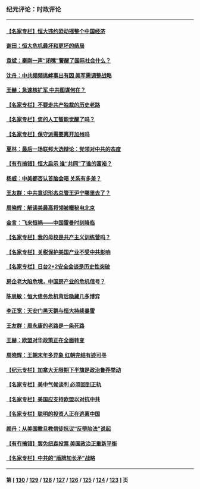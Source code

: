 ### 纪元评论：时政评论
---
#### [【名家专栏】恒大违约恐动摇整个中国经济](../../pages/nsc1025/n13241783.md) 
#### [谢田：恒大危机最坏和更坏的结局](../../pages/nsc1025/n13240888.md) 
#### [袁斌：秦刚一声“闭嘴”警醒了国际社会什么？](../../pages/nsc1025/n13240851.md) 
#### [沈舟：中共频频挑衅事出有因 美军需调整战略](../../pages/nsc1025/n13240397.md) 
#### [王赫：急速核扩军 中共图谋何在？](../../pages/nsc1025/n13239555.md) 
#### [【名家专栏】不要走共产独裁的历史老路](../../pages/nsc1025/n13238942.md) 
#### [【名家专栏】您的人工智能觉醒了吗？](../../pages/nsc1025/n13238848.md) 
#### [【名家专栏】保守派需要离开加州吗](../../pages/nsc1025/n13238781.md) 
#### [夏林：最后一场联邦大选辩论：党领对中共的态度](../../pages/nsc1025/n13239590.md) 
#### [【有冇搞错】恒大启示 谁“共同”了谁的富裕？](../../pages/nsc1025/n13237005.md) 
#### [杨威：中美都否认首脑会晤 关系有多差？](../../pages/nsc1025/n13237533.md) 
#### [王友群：中共意识形态总管王沪宁哪里去了？](../../pages/nsc1025/n13236838.md) 
#### [周晓辉：解读美最高将领被曝秘电北京](../../pages/nsc1025/n13236873.md) 
#### [金言：飞来恒祸——中国雷曼时刻降临](../../pages/nsc1025/n13236993.md) 
#### [【名家专栏】我的母校是共产主义训练营吗？](../../pages/nsc1025/n13236114.md) 
#### [【名家专栏】关税保护美国产业不受中共影响](../../pages/nsc1025/n13236146.md) 
#### [【名家专栏】日台2+2安全会谈是历史性突破](../../pages/nsc1025/n13236127.md) 
#### [房企老大陷危境，中国房产业的危机信号？](../../pages/nsc1025/n13236853.md) 
#### [陈思敏：恒大债务危机背后隐藏几多博弈](../../pages/nsc1025/n13235644.md) 
#### [李正宽：天安门黑天鹅与恒大持续暴雷](../../pages/nsc1025/n13235516.md) 
#### [王友群：周永康的老路是一条死路](../../pages/nsc1025/n13234459.md) 
#### [王赫：欧盟对华政策正在全面转变](../../pages/nsc1025/n13234280.md) 
#### [周晓辉：王朝末年多异象 红朝完结有迹可寻](../../pages/nsc1025/n13234147.md) 
#### [【纪元专栏】加拿大无限期下半旗是政治鲁莽举动](../../pages/nsc1025/n13234488.md) 
#### [【名家专栏】美中气候谈判 必须回到正轨](../../pages/nsc1025/n13233606.md) 
#### [【名家专栏】美国应支持欧盟以对抗中共](../../pages/nsc1025/n13233515.md) 
#### [【名家专栏】聪明的投资人正在逃离中国](../../pages/nsc1025/n13232898.md) 
#### [颜丹：从美国撒旦教信徒抗议“反堕胎法”说起](../../pages/nsc1025/n13234093.md) 
#### [【有冇搞错】罢免纽森投票 美国政治正重新平衡](../../pages/nsc1025/n13231358.md) 
#### [【名家专栏】中共的“盾牌加长矛”战略](../../pages/nsc1025/n13230258.md) 

---
#### 第 [ [130](./130.md) / [129](./129.md) / [128](./128.md) / [127](./127.md) / [126](./126.md) / [125](./125.md) / [124](./124.md) / [123](./123.md) ] 页
